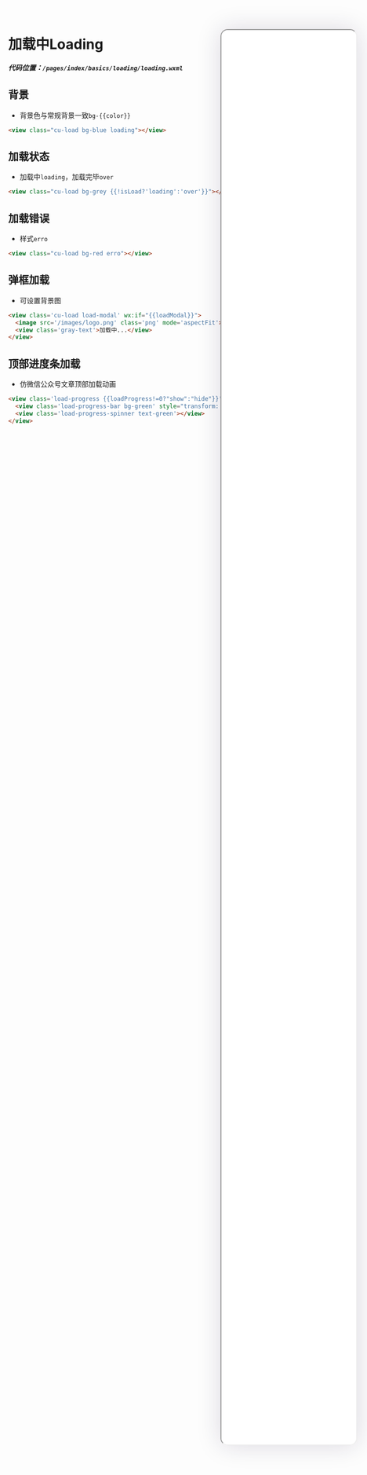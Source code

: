 <!--
 * @Descripttion: 
 * @version: V1.0
 * @Author: Xiaokang Lei
 * @email: lxk201808@163.com
 * @Date: 2022-12-02 17:40:33
 * @LastEditors: Xiaokang Lei
 * @LastEditTime: 2022-12-09 17:04:03
-->

<div class="minipre" style="width:18%; min-width:275px; height:90%; float:right; position:fixed; right:2.5%;top:2%;z-index:99;">
    <iframe src="./h5/index.html#/pages/index/basics/loading/loading" width="100%" height="80%" style="border-radius:15px; box-shadow:0 0 50px 0px rgb(30 0 60 / 15%);"></iframe>
</div>

# 加载中Loading

***代码位置：`/pages/index/basics/loading/loading.wxml`***

## 背景

- 背景色与常规背景一致`bg-{{color}}`

```html
<view class="cu-load bg-blue loading"></view>
```

## 加载状态

- 加载中`loading`，加载完毕`over`

```html
<view class="cu-load bg-grey {{!isLoad?'loading':'over'}}"></view>
```

## 加载错误

- 样式`erro`

```html
<view class="cu-load bg-red erro"></view>
```

## 弹框加载

- 可设置背景图

```html
<view class='cu-load load-modal' wx:if="{{loadModal}}">
  <image src='/images/logo.png' class='png' mode='aspectFit'></image>
  <view class='gray-text'>加载中...</view>
</view>
```

## 顶部进度条加载

- 仿微信公众号文章顶部加载动画

```html
<view class='load-progress {{loadProgress!=0?"show":"hide"}}' style="top:{{CustomBar}}px;">
  <view class='load-progress-bar bg-green' style="transform: translate3d(-{{loadProgressPer}}, 0px, 0px);"></view>
  <view class='load-progress-spinner text-green'></view>
</view>
```

<br>


